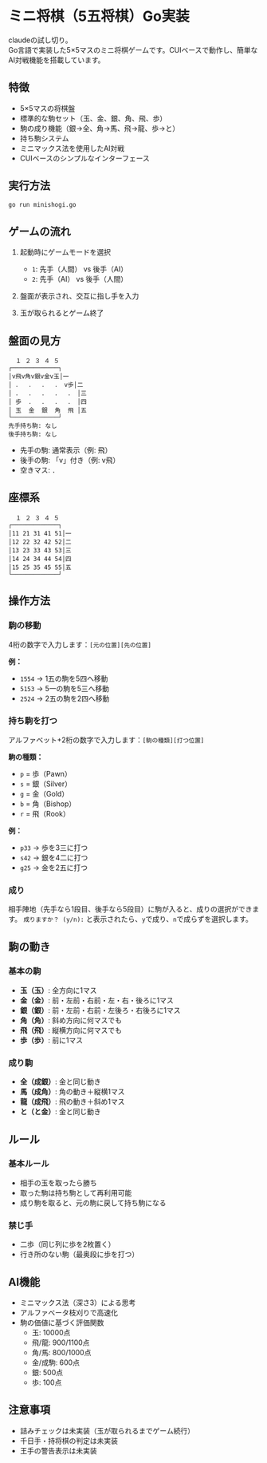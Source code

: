 # ミニ将棋（5五将棋）Go実装

claudeの試し切り。  
Go言語で実装した5×5マスのミニ将棋ゲームです。CUIベースで動作し、簡単なAI対戦機能を搭載しています。

## 特徴

- 5×5マスの将棋盤
- 標準的な駒セット（玉、金、銀、角、飛、歩）
- 駒の成り機能（銀→全、角→馬、飛→龍、歩→と）
- 持ち駒システム
- ミニマックス法を使用したAI対戦
- CUIベースのシンプルなインターフェース

## 実行方法

```bash
go run minishogi.go
```

## ゲームの流れ

1. 起動時にゲームモードを選択
   - `1`: 先手（人間） vs 後手（AI）
   - `2`: 先手（AI） vs 後手（人間）

2. 盤面が表示され、交互に指し手を入力

3. 玉が取られるとゲーム終了

## 盤面の見方

```
  １ ２ ３ ４ ５
┌─────────────┐
│v飛v角v銀v金v玉│一  
│ ．  ．  ．  ． v歩│二
│ ．  ．  ．  ．  ． │三
│ 歩  ．  ．  ．  ． │四
│ 玉  金  銀  角  飛 │五
└─────────────┘
先手持ち駒: なし
後手持ち駒: なし
```

- 先手の駒: 通常表示（例: 飛）
- 後手の駒: 「v」付き（例: v飛）
- 空きマス: ．

## 座標系

```
  １ ２ ３ ４ ５
┌─────────────┐
│11 21 31 41 51│一  
│12 22 32 42 52│二
│13 23 33 43 53│三
│14 24 34 44 54│四
│15 25 35 45 55│五
└─────────────┘
```

## 操作方法

### 駒の移動

4桁の数字で入力します：`[元の位置][先の位置]`

**例：**
- `1554` → 1五の駒を5四へ移動
- `5153` → 5一の駒を5三へ移動
- `2524` → 2五の駒を2四へ移動

### 持ち駒を打つ

アルファベット+2桁の数字で入力します：`[駒の種類][打つ位置]`

**駒の種類：**
- `p` = 歩（Pawn）
- `s` = 銀（Silver）
- `g` = 金（Gold）
- `b` = 角（Bishop）
- `r` = 飛（Rook）

**例：**
- `p33` → 歩を3三に打つ
- `s42` → 銀を4二に打つ
- `g25` → 金を2五に打つ

### 成り

相手陣地（先手なら1段目、後手なら5段目）に駒が入ると、成りの選択ができます。
`成りますか？ (y/n):` と表示されたら、`y`で成り、`n`で成らずを選択します。

## 駒の動き

### 基本の駒
- **玉（玉）**: 全方向に1マス
- **金（金）**: 前・左前・右前・左・右・後ろに1マス
- **銀（銀）**: 前・左前・右前・左後ろ・右後ろに1マス
- **角（角）**: 斜め方向に何マスでも
- **飛（飛）**: 縦横方向に何マスでも
- **歩（歩）**: 前に1マス

### 成り駒
- **全（成銀）**: 金と同じ動き
- **馬（成角）**: 角の動き＋縦横1マス
- **龍（成飛）**: 飛の動き＋斜め1マス
- **と（と金）**: 金と同じ動き

## ルール

### 基本ルール
- 相手の玉を取ったら勝ち
- 取った駒は持ち駒として再利用可能
- 成り駒を取ると、元の駒に戻して持ち駒になる

### 禁じ手
- 二歩（同じ列に歩を2枚置く）
- 行き所のない駒（最奥段に歩を打つ）

## AI機能

- ミニマックス法（深さ3）による思考
- アルファベータ枝刈りで高速化
- 駒の価値に基づく評価関数
  - 玉: 10000点
  - 飛/龍: 900/1100点
  - 角/馬: 800/1000点
  - 金/成駒: 600点
  - 銀: 500点
  - 歩: 100点

## 注意事項

- 詰みチェックは未実装（玉が取られるまでゲーム続行）
- 千日手・持将棋の判定は未実装
- 王手の警告表示は未実装
